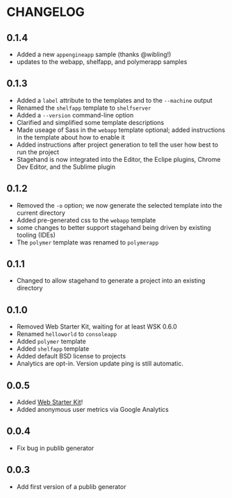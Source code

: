 # CHANGELOG

## 0.1.4
* Added a new `appengineapp` sample (thanks @wibling!)
* updates to the webapp, shelfapp, and polymerapp samples

## 0.1.3

* Added a `label` attribute to the templates and to the `--machine` output
* Renamed the `shelfapp` template to `shelfserver`
* Added a `--version` command-line option
* Clarified and simplified some template descriptions
* Made useage of Sass in the `webapp` template optional; added instructions in
  the template about how to enable it
* Added instructions after project generation to tell the user how best to run
  the project
* Stagehand is now integrated into the Editor, the Eclipe plugins, Chrome Dev
  Editor, and the Sublime plugin

## 0.1.2

* Removed the `-o` option; we now generate the selected template into the
  current directory
* Added pre-generated css to the `webapp` template
* some changes to better support stagehand being driven by existing tooling
  (IDEs)
* The `polymer` template was renamed to `polymerapp`

## 0.1.1

* Changed to allow stagehand to generate a project into an existing directory

## 0.1.0

* Removed Web Starter Kit, waiting for at least WSK 0.6.0
* Renamed `helloworld` to `consoleapp`
* Added `polymer` template
* Added `shelfapp` template
* Added default BSD license to projects
* Analytics are opt-in. Version update ping is still automatic.

## 0.0.5

* Added [Web Starter Kit](https://developers.google.com/web/starter-kit/)!
* Added anonymous user metrics via Google Analytics

## 0.0.4

* Fix bug in publib generator

## 0.0.3

* Add first version of a publib generator
